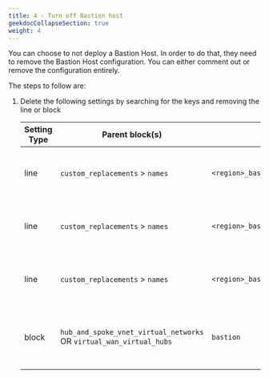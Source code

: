 ```yaml
---
title: 4 - Turn off Bastion host
geekdocCollapseSection: true
weight: 4
---
```


You can choose to not deploy a Bastion Host. In order to do that, they need to remove the Bastion Host configuration. You can either comment out or remove the configuration entirely.

The steps to follow are:

1. Delete the following settings by searching for the keys and removing the line or block

    | Setting Type | Parent block(s) | Key | Action | Count | Notes |
    | - | - | - | - | - | - |
    | line | `custom_replacements` > `names` | `<region>_bastion_host_name` | Delete | 1+ | `<region>` is the relevant region (e.g. `primary` or `secondary`) |
    | line | `custom_replacements` > `names` | `<region>_bastion_public_ip_name` | Delete | 1+ | `<region>` is the relevant region (e.g. `primary` or `secondary`) |
    | line | `custom_replacements` > `names` | `<region>_bastion_subnet_address_prefix` | Delete | 1+ | `<region>` is the relevant region (e.g. `primary` or `secondary`) |
    | block | `hub_and_spoke_vnet_virtual_networks` OR `virtual_wan_virtual_hubs` | `bastion` | Delete | 1+ | There will be two instances for a multi-region deployment |
